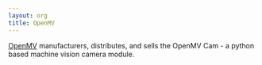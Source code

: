 ```yaml
---
layout: org
title: OpenMV
---
```

[OpenMV](https://openmv.io/) manufacturers, distributes, and sells the OpenMV Cam - a python based machine vision camera module.
